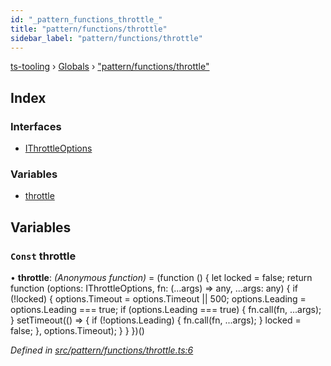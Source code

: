 ```yaml
---
id: "_pattern_functions_throttle_"
title: "pattern/functions/throttle"
sidebar_label: "pattern/functions/throttle"
---
```


[ts-tooling](../index.md) › [Globals](../globals.md) › ["pattern/functions/throttle"](_pattern_functions_throttle_.md)

## Index

### Interfaces

* [IThrottleOptions](../interfaces/_pattern_functions_throttle_.ithrottleoptions.md)

### Variables

* [throttle](_pattern_functions_throttle_.md#const-throttle)

## Variables

### `Const` throttle

• **throttle**: *(Anonymous function)* = (function () {
    let locked = false;
    return function (options: IThrottleOptions, fn: (...args) => any, ...args: any) {
        if (!locked) {
            options.Timeout = options.Timeout || 500;
            options.Leading = options.Leading === true;
            if (options.Leading === true) {
                fn.call(fn, ...args);
            }
            setTimeout(() => {
                if (!options.Leading) {
                    fn.call(fn, ...args);
                }
                locked = false;
            }, options.Timeout);
        }
    }
})()

*Defined in [src/pattern/functions/throttle.ts:6](https://github.com/nodejayes/ts-tooling/blob/ad92cc8/src/pattern/functions/throttle.ts#L6)*
